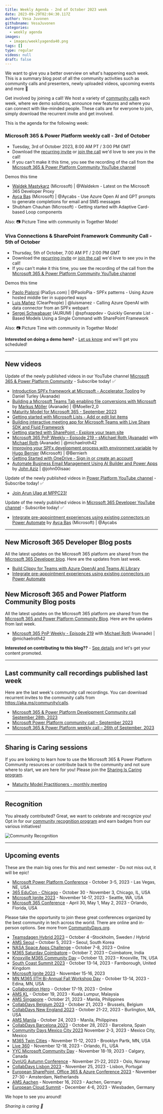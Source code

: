 ```yaml
---
title: Weekly Agenda - 2nd of October 2023 week
date: 2023-09-29T02:04:30.117Z
author: Vesa Juvonen
githubname: VesaJuvonen
categories:
  - weekly agenda
images:
  - images/weeklyagenda40.png
tags: []
type: regular
videos: null
draft: false
---
```


We want to give you a better overview on what's happening each week. This is a summary blog post of all the community activities such as community calls and presenters, newly uploaded videos, upcoming events and more 🚀 

Get involved by joining a call! We host a variety of [community calls](https://aka.ms/community/calls) each week, where we demo solutions, announce new features and where you can connect with like-minded people. These calls are for everyone to join, simply download the recurrent invite and get involved.

This is the agenda for the following week:

### Microsoft 365 & Power Platform weekly call - 3rd of October

* Tuesday, 3rd of October 2023, 8:00 AM PT / 3:00 PM GMT
* Download the [recurring invite](https://aka.ms/m365-dev-call) or [join the call](https://aka.ms/m365-dev-call-join) we'd love to see you in the call!
* If you can't make it this time, you see the recording of the call from the [Microsoft 365 & Power Platform Community YouTube channel](https://www.youtube.com/playlist?list=PLR9nK3mnD-OUQOW86tT5dkCRQAVGY7DlH)

Demos this time

* [Waldek Mastykarz](https://twitter.com/waldekm) (Microsoft) | @Waldekm -  Latest on the Microsoft 365 Developer Proxy
* [Ayça Baş](https://twitter.com/aycabs) (Microsoft) | @Aycabs - Use Azure Open AI and GPT prompts to generate completions for email and SMS messages
* Shubham Chauhan (Microsoft) - Getting started with Adaptive Card-based Loop components 


Also: 📷 Picture Time with community in Together Mode!

### Viva Connections & SharePoint Framework Community Call - 5th of October

* Thursday, 5th of October, 7:00 AM PT / 2:00 PM GMT
* Download the [recurring invite](https://aka.ms/spdev-spfx-call) or [join the call](https://aka.ms/spdev-spfx-call-join) we'd love to see you in the call!
* If you can't make it this time, you see the recording of the call from the [Microsoft 365 & Power Platform Community YouTube channel](https://www.youtube.com/watch?v=Sxrnc7gSw4A&list=PLR9nK3mnD-OXdcwfcHGsGr78nHWLRsv1x)

Demos this time

* [Paolo Pialorsi](https://twitter.com/PaoloPia) (PiaSys.com) | @PaoloPia - SPFx patterns - Using Azure hosted middle tier in supported ways
* [Luis Mañez](https://twitter.com/luismanez) (ClearPeople) | @luismanez - Calling Azure OpenAI with data connector from an SPFx webpart
* [Sergej Schwabauer](https://twitter.com/spfxappdev) (AURUM) | @spfxappdev - Quickly Generate List -Based Models Using a Single Command with SharePoint Framework

Also: 📷 Picture Time with community in Together Mode!

**Interested on doing a demo here?** - [Let us know](https://aka.ms/community/request/demo) and we'll get you scheduled!

---

## New videos 

Update of the newly published videos in our YouTube channel [Microsoft 365 & Power Platform Community](https://www.youtube.com/channel/UC_mKdhw-V6CeCM7gTo_Iy7w) - Subscribe today! ✅

* [Introduction SPFx framework at Microsoft - Accelerator Tooling](https://www.youtube.com/watch?v=muDg6rWAhLM) by Daniel Turley (Avanade)
* [Building a Microsoft Teams Tab enabling file conversions with Microsoft](https://www.youtube.com/watch?v=pciG6miBXf8) by [Markus Möller](https://twitter.com/Moeller2_0) (Avanade) | @Moeller2_0
* [Maturity Model for Microsoft 365 - September 2023](https://www.youtube.com/watch?v=msUi_oEz12w)
* [Getting started with Microsoft Lists - Add or edit list items](https://www.youtube.com/watch?v=yufDQqExJO0)
* [Building interactive meeting app for Microsoft Teams with Live Share SDK and Fluid Framework](https://www.youtube.com/watch?v=ApVfFBnv5XE&t=6s)
* [Getting started with SharePoint - Explore your team site](https://www.youtube.com/watch?v=LsXCioQhT_8)
* [Microsoft 365 PnP Weekly – Episode 219 – sMichael Roth (Avanade)](https://www.youtube.com/watch?v=J2mb0u9NYmI) with [Michael Roth](https://twitter.com/MichaelRoth42) (Avanade) | @michaelroth42
* [Improving your SPFx development process with environment variable](https://www.youtube.com/watch?v=o9RPNPscL-g) by [Hugo Bernier](https://twitter.com/bernierh) (Microsoft) | @Bernierh
* [Getting Started with OneDrive - Sign in or create an account](https://www.youtube.com/watch?v=qfLyeo7EPkA) 
* [Automate Business Email Management Using AI Builder and Power Apps](https://www.youtube.com/watch?v=4gno4bHrVwM) by [John Aziz](https://twitter.com/john00isaac) | @john00isaac


Update of the newly published videos in [Power Platform YouTube channel](https://www.youtube.com/@mspowerplatform) - Subscribe today! ✅

* [Join Arun Ulag at MPPC23!](https://www.youtube.com/watch?v=5ZDUqJEkoFM)


Update of the newly published videos in [Microsoft 365 Developer YouTube channel](https://www.youtube.com/@Microsoft365Developer) - Subscribe today! ✅

* [Integrate pre-appointment experiences using existing connectors on Power Automate](https://www.youtube.com/watch?v=Xf3KFduu9zs) by [Ayça Baş](https://twitter.com/aycabs) (Microsoft) | @Aycabs 

---

## New Microsoft 365 Developer Blog posts

All the latest updates on the Microsoft 365 platform are shared from the [Microsoft 365 Developer blog](https://devblogs.microsoft.com/microsoft365dev/). Here are the updates from last week.

* [Build Clippy for Teams with Azure OpenAI and Teams AI Library](https://www.youtube.com/watch?v=OZ6qNiuGo1Q)
* [Integrate pre-appointment experiences using existing connectors on Power Automate](https://www.youtube.com/watch?v=Xf3KFduu9zs)


## New Microsoft 365 and Power Platform Community Blog posts

All the latest updates on the Microsoft 365 platform are shared from the [Microsoft 365 and Power Platform Community Blog](https://pnp.github.io/blog/). Here are the updates from last week.

* [Microsoft 365 PnP Weekly - Episode 219](https://pnp.github.io/blog/microsoft-365-pnp-weekly/episode-219/) with [Michael Roth](https://twitter.com/MichaelRoth42) (Avanade) | @michaelroth42

**Interested on contributing to this blog??** - [See details](https://pnp.github.io/blog/post/contribute-blog/) and let's get your content promoted.

---

## Last community call recordings published last week

Here are the last week's community call recordings. You can download recurrent invites to the community calls from https://aka.ms/community/calls.

* [Microsoft 365 & Power Platform Development Community call September 28th, 2023](https://www.youtube.com/watch?v=T8H810otKhM)
* [Microsoft Power Platform community call – September 2023](https://www.youtube.com/watch?v=Fsr4CBuoTSU)
* [Microsoft 365 & Power Platform weekly call – 26th of September, 2023](https://www.youtube.com/watch?v=SKQyj2SmcL0)

---

## Sharing is Caring sessions

If you are looking to learn how to use the Microsoft 365 & Power Platform Community resources or contribute back to the community and not sure where to start, we are here for you! Please join the [Sharing Is Caring program](https://pnp.github.io/sharing-is-caring/).

* [Maturity Model Practitioners - monthly meeting](https://aka.ms/mm4m365/invite)

---

## Recognition

You already contributed? Great, we want to celebrate and recognize you! Opt in for our [community recognition program](https://pnp.github.io/recognitionprogram/) and earn badges from our various initiatives! 

![Community Recognition](../images/community-recognition-2025.png)

---

## Upcoming events

These are the main big ones for this and next semester - Do not miss out, it will be epic!

* [Microsoft Power Platform Conference](https://powerplatformconf.com/) - October 3-5, 2023 - Las Vegas, NE, USA
* [365 EduCon - Chicago](https://365educon.com/Chicago/index.php) - October 30 - November 3,  Chicago, IL, USA
* [Microsoft Ignite 2023](https://ignite.microsoft.com/en-US/home) - November 14-17, 2023 - Seattle, WA, USA
* [Microsoft 365 Conference](https://m365conf.com/#!/) - April 30, May 1, May 2, 2023 - Orlando, Florida, USA

Please take the opportunity to join these great conferences organized by the best community in tech across the world. There are online and in-person options. See more from [CommunityDays.org](https://www.communitydays.org/).


* [Teamsdagen Hybrid 2023](https://www.communitydays.org/event/2023-10-04/teamsdagen-hybrid-2023) – October 4 –Stockholm, Sweden / Hybrid
* [AMS Seoul](https://www.communitydays.org/event/2023-10-05/ams-seoul) – October 5, 2023 – Seoul, South Korea
* [NASA Space Apps Challenge](https://www.communitydays.org/event/2023-10-07/nasa-space-apps-challenge) – October 7-8, 2023 – Online
* [M365 Saturday Coimbatore](https://www.communitydays.org/event/2023-10-07/m365-saturday-coimbatore) – October 7, 2023 – Coimbatore, India
* [Knoxville M365 Community Day](https://www.communitydays.org/event/2023-10-13/knoxville-m365-community-day) – October 13, 2023 – Knoxville, TN, USA
* [South Coast Summit 2023](https://www.southcoastsummit.com/) - October 13-14, 2023 - Farnborough, United Kingdom
* [Microsoft Ignite 2023](https://ignite.microsoft.com/) - November 15-16, 2023
* [MN M365 IITH Bi-Annual Fall Workshop Day](https://www.communitydays.org/event/2023-10-13/mn-m365-11th-bi-annual-fall-workshop-day) - October 13-14, 2023 - Edina, MN, USA
* [Collaboration Hero](https://www.communitydays.org/event/2023-10-17/collaboration-hero) - October 17-19, 2023 - Online
* [AMS KL](https://www.communitydays.org/event/2023-10-19/ams-kl) - October 19, 2023 - Kuala Lumpur, Malaysia
* [AMS Singapore](https://www.communitydays.org/event/2023-10-21/ams-singapore-23) - October 21, 2023 - Manila, Philippines
* [CollabDays Belgium 2023](https://www.collabdays.org/2023-belgium/) - October 21, 2023 - Brussels, Belgium
* [CollabDays New England 2023](https://www.collabdays.org/2023-ne/) - October 21-22, 2023 - Burlington, MA, USA
* [AMS Manila](https://www.communitydays.org/event/2023-10-24/ams-manila) - October 24, 2023 - Manila, Philippines
* [CollabDays Barcelona 2023](https://www.collabdays.org/2023-barcelona/) - October 28, 2023 - Barcelona, Spain
* [Community Days Mexico City 2023](https://www.communitydays.org/event/2023-11-02/community-days-mexico-city-2023)  November 2-3, 2023 - Mexico City, Mexico
* [M365 Twin Cities](https://www.communitydays.org/event/2023-11-11/m365-twin-cities) - November 11-12, 2023 - Brooklyn Partk, MN, USA
* [Live 360](https://www.communitydays.org/event/2023-11-12/live-360) - November 12-18, 2023 - Orlando, FL, USA
* [YYC Microsoft Community Day](https://www.communitydays.org/event/2023-11-18/yyc-microsoft-community-day) - November 18-19, 2023 - Calgary, Canada
* [DynUG Autumn Conference](https://www.communitydays.org/event/2023-11-21/dynug-autumn-conference) - November 21-22, 2023 - Oslo, Norway
* [CollabDays Lisbon 2023](https://www.collabdays.org/2023-lisbon/) - November 25, 2023 - Lisbon, Portugal
* [European SharePoint, Office 365 & Azure Conference 2023](https://www.sharepointeurope.com/) - November 27-30 - Amsterdam, Netherlands
* [AMS Aachen](https://www.communitydays.org/event/2023-11-16/ams-aachen) - November 16, 2023 - Aachen, Germany
* [European Cloud Summit](https://www.cloudsummit.eu/) - December 4-6, 2023 - Wiesbaden, Germany

We hope to see you around!

_Sharing is caring 🧡_
